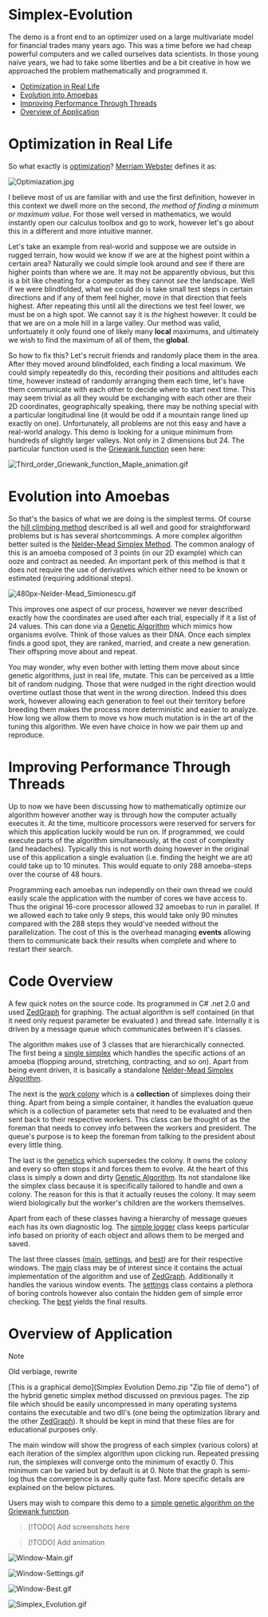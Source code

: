 # Simplex-Evolution
The demo is a front end to an optimizer used on a large multivariate model for financial trades many years ago. This was a time before we had cheap powerful computers and we called ourselves data scientists. In those young naive years, we had to take some liberties and be a bit creative in how we approached the problem mathematically and programmed it.

  * [Optimization in Real Life](#Optimization-in-Real-Life)
  * [Evolution into Amoebas](#Evolution-into-Amoebas)
  * [Improving Performance Through Threads](#Improving-Performance-Through-Threads)
  * [Overview of Application](#Overview-of-Application)

# Optimization in Real Life
So what exactly is [optimization](https://en.wikipedia.org/wiki/Mathematical_optimization)? [Merriam Webster](https://www.merriam-webster.com/) defines it as: 

![Optimiazation.jpg](Documentation/Optimization.jpg)

I believe most of us are familiar with and use the first definition, however in this context we dwell more on the second, *the method of finding a minimum or maximum value*. For those well versed in mathematics, we would instantly open our calculus toolbox and go to work, however let's go about this in a different and more intuitive manner.

Let's take an example from real-world and suppose we are outside in rugged terrain, how would we know if we are at the highest point within a certain area? Naturally we could simple look around and see if there are higher points than where we are. It may not be apparently obvious, but this is a bit like cheating for a computer as they cannot *see* the landscape. Well if we were blindfolded, what we could do is take small test steps in certain directions and if any of them feel higher, move in that direction that feels highest. After repeating this until all the directions we test feel lower, we must be on a high spot. We cannot say it is *the* highest however. It could be that we are on a mole hill in a large valley. Our method was valid, unfortuately it only found one of likely many **local** maximums, and ultimately we wish to find the maximum of all of them, the **global**.

So how to fix this? Let's recruit friends and randomly place them in the area. After they moved around blindfolded, each finding a local maximum. We could simply repeatedly  do this, recording their positions and altitudes each time, however instead of randomly arranging them each time, let's have them communicate with each other to decide where to start next time. This may seem trivial as all they would be exchanging with each other are their 2D coordinates, geographically speaking, there may be nothing special with a particular longitudinal line (it would be odd if a mountain range lined up exactly on one). Unfortunately, all problems are not this easy and have a real-world analogy. This demo is looking for a unique minimum from hundreds of slightly larger valleys. Not only in 2 dimensions but 24. The particular function used is the  [Griewank function](https://en.wikipedia.org/wiki/Griewank_function) seen here:

![Third_order_Griewank_function_Maple_animation.gif](https://upload.wikimedia.org/wikipedia/commons/9/94/Third_order_Griewank_function_Maple_animation.gif)


# Evolution into Amoebas
So that's the basics of what we are doing is the simplest terms. Of course the [hill climbing method](https://en.wikipedia.org/wiki/Hill_climbing) described is all well and good for straightforward problems but is has several shortcommings. A more complex algorithm better suited is the [Nelder-Mead Simplex Method](https://en.wikipedia.org/wiki/Nelder%E2%80%93Mead_method). The common analogy of this is an amoeba composed of 3 points (in our 2D example) which can ooze and contract as needed. An important perk of this method is that it does not require the use of derivatives which either need to be known or estimated (requiring additional steps).

![480px-Nelder-Mead_Simionescu.gif](https://upload.wikimedia.org/wikipedia/commons/thumb/3/33/Nelder-Mead_Simionescu.gif/480px-Nelder-Mead_Simionescu.gif)

This improves one aspect of our process, however we never described exactly how the coordinates are used after each trial, especially if it a list of 24 values. This can done via a [Genetic Algorithm](http://en.wikipedia.org/wiki/Genetic_Algorithm) which mimics how organisms evolve. Think of those values as their DNA. Once each simplex finds a good spot, they are ranked, married, and create a new generation. Their offspring move about and repeat. 

You may wonder, why even bother with letting them move about since genetic algorithms, just in real life, mutate. This can be perceived as a little bit of random nudging. Those that were nudged in the right direction would overtime outlast those that went in the wrong direction. Indeed this does work, however allowing each generation to feel out their territory before breeding them makes the process more deterministic and easier to analyze. How long we allow them to move vs how much mutation is in the art of the tuning this algorithm. We even have choice in how we pair them up and reproduce.



# Improving Performance Through Threads
Up to now we have been discussing how to mathematically optimize our algorithm however another way is through how the computer actually executes it. At the time, multicore processors were reserved for servers for which this application luckily would be run on. If programmed, we could execute parts of the algorithm simultaneously, at the cost of complexity (and headaches).  Typically this is not worth doing however in the original use of this application a single evaluation (i.e. finding the height we are at) could take up to 10 minutes. This would equate to only 288 amoeba-steps over the course of 48 hours. 

Programming each amoebas run independly on their own thread we could easily scale the application with the number of cores we have access to. Thus the original 16-core processor allowed 32 amoebas to run in parallel. If we allowed each to take only 9 steps, this would take only 90 minutes compared with the 288 steps they would've needed without the parallelization. The cost of this is the overhead managing **events** allowing them to communicate back their results when complete and where to restart their search.


# Code Overview
A few quick notes on the source code. Its programmed in  C# .net 2.0 and used [ZedGraph](https://github.com/ZedGraph/ZedGraph) for graphing. The actual algorithm is self contained (in that it need only request parameter be evaluated ) and thread safe. Internally it is driven by a message queue which communicates between it's classes.

The algorithm makes use of 3 classes that are hierarchically connected. The first being a [single simplex](Source/Simplex.cs) which handles the specific actions of an amoeba (flopping around, stretching, contracting, and so on). Apart from being event driven, it is basically a standalone [Nelder-Mead Simplex Algorithm](https://en.wikipedia.org/wiki/Nelder%E2%80%93Mead_method).

The next is the [work colony](Source/SimplexWorkColony.cs) which is a **collection** of simplexes doing their thing. Apart from being a simple container, it handles the evaluation queue which is a collection of parameter sets that need to be evaluated and then sent back to their respective workers. This class can be thought of as the foreman that needs to convey info between the workers and president. The queue's purpose is to keep the foreman from talking to the president about every little thing.

The last is the  [genetics](Source/SimplexGenetics.cs)  which supersedes the colony. It owns the colony and every so often stops it and forces them to evolve. At the heart of this class is simply a down and dirty  [Genetic Algorithm](http://en.wikipedia.org/wiki/Genetic_Algorithm). Its not standalone like the simplex  class  because it is specifically tailored to handle and own a colony. The reason for this is that it actually reuses the colony. It may seem wierd biologically but the worker's children are the workers themselves.

Apart from each of these  classes  having a hierarchy of  message queues  each has its own diagnostic log. The [simple logger](Source/SimpleLogger.cs) class keeps particular info based on priority of each object and allows them to be merged and saved.

The last three  classes ([main](Source/Main.cs),  [settings](Source/Settings.cs), and  [best](Source/Best.cs)) are for their respective windows. The  [main](Source/Main.cs)  class  may be of interest since it contains the actual implementation of the algorithm and use of  [ZedGraph](https://github.com/ZedGraph/ZedGraph). Additionally it handles the various window events. The  [settings](Source/Settings.cs) class  contains a plethora of boring  controls  however also contain the hidden gem of simple error checking. The [best](Source/Best.cs) yields the final results.

# Overview of Application
> [!NOTE]
> Old verbiage, rewrite

[This is a graphical demo](Simplex Evolution Demo.zip "Zip file of demo")  of the hybrid genetic simplex method discussed on previous pages. The zip file which should be easily uncompressed in many operating systems contains the executable and two dll's (one being the optimization library and the other  [ZedGraph](http://zedgraph.org "Graphics package for .net.")). It should be kept in mind that these files are for educational purposes only.

The main window will show the progress of each simplex (various colors) at each iteration of the simplex algorithm upon clicking run. Repeated pressing run, the simplexes will converge onto the minimum of exactly 0. This minimum can be varied but by default is at 0. Note that the graph is semi-log thus the convergence is actually quite fast. More specific details are explained on the below pictures.

Users may wish to compare this demo to a  [simple genetic algorithm on the Griewank function](http://www.aridolan.com/ga/gaa/Griewank.html).

> [!TODO]
> Add screenshots here

> [!TODO]
> Add animation

![Window-Main.gif](Documentation/Window-Main.gif)

![Window-Settings.gif](Documentation/Window-Settings.gif)

![Window-Best.gif](Documentation/Window-Best.gif)

![Simplex_Evolution.gif](Documentation/Simplex_Evolution.gif)
